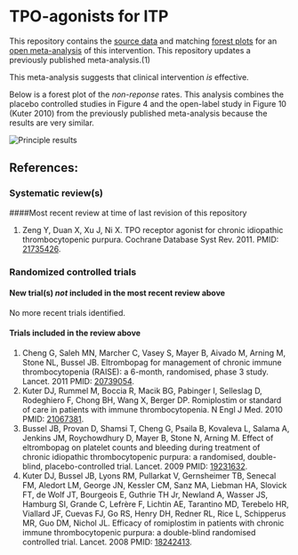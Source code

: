 TPO-agonists for ITP
====================

This repository contains the [source data](../../tree/master/data) and matching [forest plots](../../tree/master/forest%20plots) for an [open  meta-analysis](https://public.opencpu.org/ocpu/github/openMetaAnalysis/home/www/) of this intervention. This repository updates a previously published meta-analysis.(1)

This meta-analysis suggests that clinical intervention *is* effective.

Below is a forest plot of the *non-reponse* rates. This analysis combines the placebo controlled studies in Figure 4 and the open-label study in Figure 10 (Kuter 2010) from the previously published meta-analysis because the results are very similar.

![Principle results](https://raw.githubusercontent.com/openMetaAnalysis/TPO-agonists-for-ITP/master/forest%20plots/TPO%20agonists%20for%20ITP.png "Principle results")

References:
----------------------------------
### Systematic review(s)
####Most recent review at time of last revision of this repository
1. Zeng Y, Duan X, Xu J, Ni X. TPO receptor agonist for chronic idiopathic
thrombocytopenic purpura. Cochrane Database Syst Rev. 2011. PMID: [21735426](http://pubmed.gov/21735426).

### Randomized controlled trials
#### New trial(s) *not* included in the most recent review above
No more recent trials identified.

#### Trials included in the review above
1. Cheng G, Saleh MN, Marcher C, Vasey S, Mayer B, Aivado M, Arning M, Stone NL, Bussel JB. Eltrombopag for management of chronic immune thrombocytopenia (RAISE): a 6-month, randomised, phase 3 study. Lancet. 2011 PMID: <a href="http://pubmed.gov/20739054">20739054</a>. 
1. Kuter DJ, Rummel M, Boccia R, Macik BG, Pabinger I, Selleslag D, Rodeghiero F, Chong BH, Wang X, Berger DP. Romiplostim or standard of care in patients with immune thrombocytopenia. N Engl J Med. 2010 PMID: <a href="http://pubmed.gov/21067381">21067381</a>. 
1. Bussel JB, Provan D, Shamsi T, Cheng G, Psaila B, Kovaleva L, Salama A, Jenkins JM, Roychowdhury D, Mayer B, Stone N, Arning M. Effect of eltrombopag on  platelet counts and bleeding during treatment of chronic idiopathic thrombocytopenic purpura: a randomised, double-blind, placebo-controlled trial. Lancet. 2009 PMID: <a href="http://pubmed.gov/19231632">19231632</a>.
1. Kuter DJ, Bussel JB, Lyons RM, Pullarkat V, Gernsheimer TB, Senecal FM, Aledort LM, George JN, Kessler CM, Sanz MA, Liebman HA, Slovick FT, de Wolf JT, Bourgeois E, Guthrie TH Jr, Newland A, Wasser JS, Hamburg SI, Grande C, Lefrère F, Lichtin AE, Tarantino MD, Terebelo HR, Viallard JF, Cuevas FJ, Go RS, Henry DH, Redner RL, Rice L, Schipperus MR, Guo DM, Nichol JL. Efficacy of romiplostim  in patients with chronic immune thrombocytopenic purpura: a double-blind randomised controlled trial. Lancet. 2008 PMID: <a href="http://pubmed.gov/18242413">18242413</a>. 

